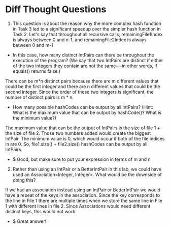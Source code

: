 # Diff Thought Questions

 1. This question is about the reason why the more complex hash function in Task 3 led to a significant speedup over the simpler hash function in Task 2. Let's say that throughout all recursive calls, remainingFile1Index is always between 0 and n-1, and remainingFile2Index is always between 0 and m-1
   * In this case, how many distinct IntPairs can there be throughout the execution of the program?  (We say that two IntPairs are distinct if either of the two integers they contain are not the same---in other words, if equals() returns false.)

   There can be m*n distinct pairs because there are m different values that could be the first integer and there are n different values that could be the second integer. Since the order of these two integers is significant, the number of distinct pairs is m * n.

   * How many possible hashCodes can be output by all IntPairs? (Hint: What is the maximum value that can be output by hashCode()? What is the minimum value?)

   The maximum value that can be the output of IntPairs is the size of file 1 + the size of file 2. Those two numbers added would create the biggest IntPair. The minimum value is 0, which would occur if both of the file indices in are 0. So,
   file1.size() + file2.size() hashCodes can be output by all IntPairs.

   * $ Good, but make sure to put your expression in terms of m and n

2. Rather than using an IntPair or a BetterIntPair in this lab, we could have used an Association<Integer, Integer>. What would be the downside of doing this?

  If we had an association instead using an IntPair or BetterIntPair we would have a repeat of the keys in the association. Since the key corresponds to the line in File 1 there are multiple times when we store the same line in File 1 with different lines in file 2. Since Associations would need different distinct keys, this would not work.

  * $ Great answer!
